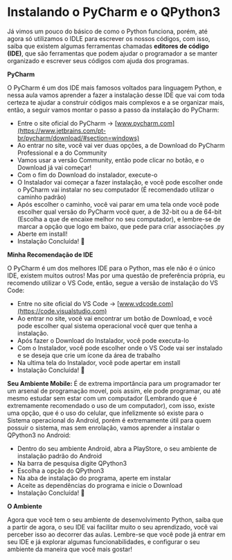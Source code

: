 # Instalando o PyCharm e o QPython3

Já vimos um pouco do básico de como o Python funciona, porém, até agora só utilizamos o IDLE para escrever os nossos códigos, com isso, saiba que existem algumas ferramentas chamadas **editores de código (IDE)**, que são ferramentas que podem ajudar o programador a se manter organizado e escrever seus códigos com ajuda dos programas.

**PyCharm**

O PyCharm é um dos IDE mais famosos voltados para linguagem Python, e nessa aula vamos aprender a fazer a instalação desse IDE que vai com toda certeza te ajudar a construir códigos mais complexos e a se organizar mais, então, a seguir vamos montar o passo a passo da instalação do PyCharm:

- Entre o site oficial do PyCharm -> [www.pycharm.com](https://www.jetbrains.com/pt-br/pycharm/download/#section=windows)
- Ao entrar no site, você vai ver duas opções, a de Download do PyCharm Professional e a do Community
- Vamos usar a versão Community, então pode clicar no botão, e o Download já vai começar!
- Com o fim do Download do instalador, execute-o
- O Instalador vai começar a fazer instalação, e você pode escolher onde o PyCharm vai instalar no seu computador (É recomendado utilizar o caminho padrão)
- Após escolher o caminho, você vai parar em uma tela onde você pode escolher qual versão do PyCharm você quer, a de 32-bit ou a de 64-bit (Escolha a que de encaixe melhor no seu computador), e lembre-se de marcar a opção que logo em baixo, que pede para criar associações .py
- Aberte em install!
- Instalação Concluída! 🐍

**Minha Recomendação de IDE**

O PyCharm é um dos melhores IDE para o Python, mas ele não é o único IDE, existem muitos outros! Mas por uma questão de preferência própria, eu recomendo utilizar o VS Code, então, segue a versão de instalação do VS Code:

- Entre no site oficial do VS Code -> [www.vdcode.com](https://code.visualstudio.com)
- Ao entrar no site, você vai encontrar um botão de Download, e você pode escolher qual sistema operacional você quer que tenha a instalação. 
- Após fazer o Download do Instalador, você pode executa-lo
- Com o Instalador, você pode escolher onde o VS Code vai ser instalado e se deseja que crie um ícone da área de trabalho
- Na  ultima tela do Instalador, você pode apertar em install
- Instalação Concluída! 🐍

**Seu Ambiente Mobile:**
É de extrema importância para um programador ter um arsenal de programação movel, pois assim, ele pode programar, ou até mesmo estudar sem estar com um computador (Lembrando que é extremamente recomendado o uso de um computador), com isso, existe uma opção, que é o uso do celular, que infelizmente só existe para o Sistema operacional do Android, porém é extremamente útil para quem possuir o sistema, mas  sem enrolação, vamos aprender a instalar o QPython3 no Android:

- Dentro do seu ambiente Android, abra a PlayStore, o seu ambiente de instalação padrão do Android
- Na barra de pesquisa digite QPython3
- Escolha a opção do QPython3
- Na aba de instalação do programa, aperte em instalar
- Aceite as dependências do programa e inicie o Download
- Instalação Concluída! 🐍

**O Ambiente**

Agora que você tem o seu ambiente de desenvolvimento Python, saiba que a partir de agora, o seu IDE vai facilitar muito o seu aprendizado, você vai perceber isso ao decorrer das aulas. 
Lembre-se que você pode já entrar em seu IDE e já explorar algumas funcionabilidades, e configurar o seu ambiente da maneira que você mais gostar!